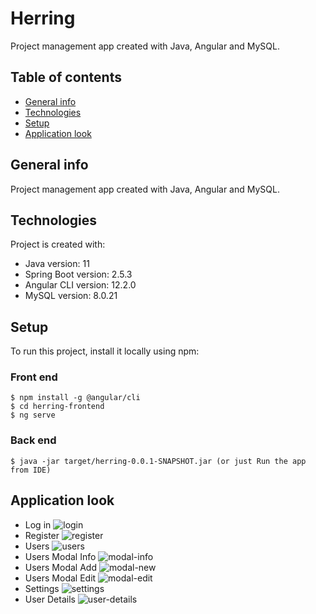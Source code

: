 # Herring
Project management app created with Java, Angular and MySQL.

## Table of contents
* [General info](#general-info)
* [Technologies](#technologies)
* [Setup](#setup)
* [Application look](#application-look)

## General info
Project management app created with Java, Angular and MySQL.
	
## Technologies
Project is created with:
* Java version: 11
* Spring Boot version: 2.5.3
* Angular CLI version: 12.2.0
* MySQL version: 8.0.21
	
## Setup
To run this project, install it locally using npm:

### Front end
```
$ npm install -g @angular/cli
$ cd herring-frontend
$ ng serve
```

### Back end
```
$ java -jar target/herring-0.0.1-SNAPSHOT.jar (or just Run the app from IDE)
```

## Application look

* Log in
![login](https://user-images.githubusercontent.com/56168607/134949155-c68b2296-22e1-4739-879d-d6167a6e9db7.png)
* Register
![register](https://user-images.githubusercontent.com/56168607/134949176-747c62f6-57f7-4da9-ac63-6507d9cf7a39.png)
* Users
![users](https://user-images.githubusercontent.com/56168607/134949158-2351cf1e-c694-4cdc-b7a2-be91e1ded536.png)
* Users Modal Info
![modal-info](https://user-images.githubusercontent.com/56168607/134949165-2a5d6600-f020-444b-89e2-4ba3cbff9097.png)
* Users Modal Add
![modal-new](https://user-images.githubusercontent.com/56168607/134949174-668d4c16-0f82-4d9c-8818-1ca3a60104b5.png)
* Users Modal Edit
![modal-edit](https://user-images.githubusercontent.com/56168607/134949170-8b07bc9f-7dd6-4fa1-b297-916700b82d86.png)
* Settings
![settings](https://user-images.githubusercontent.com/56168607/134949162-bc899f8b-d57c-4544-9c33-3389e58cb34a.png)
* User Details
![user-details](https://user-images.githubusercontent.com/56168607/134949164-d12f670d-a8eb-44d2-9d3e-f9b4f8c879df.png)
